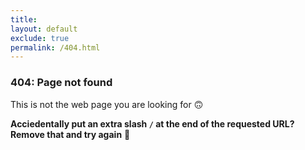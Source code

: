```yaml
---
title: 
layout: default
exclude: true
permalink: /404.html
---
```


### 404: Page not found
This is not the web page you are looking for 🙃

__Acciedentally put an extra slash `/` at the end of the requested URL? Remove that and try again__ 🥳
